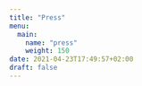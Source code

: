 ```yaml
---
title: "Press"
menu:
  main:
    name: "press"
    weight: 150
date: 2021-04-23T17:49:57+02:00
draft: false
---
```


